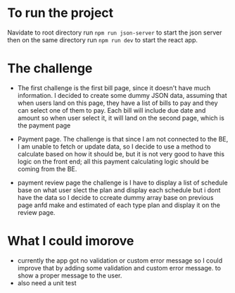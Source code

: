 

# To run the project
Navidate to root directory run `npm run json-server` to start the json server then on the same directory run `npm run dev` to start the react app.


# The challenge

- The first challenge is the first bill page, since it doesn't have much information. I decided to create some dummy JSON data, assuming that when users land on this page, they have a list of bills to pay and they can select one of them to pay. Each bill will include  due date and amount so when user select it, it will land on the second page, which is the payment page

- Payment page. The challenge is that since I am not connected to the BE, I am unable to fetch or update data, so I decide to use a method to calculate based on how it should be, but it is not very good to have this logic on the front end; all this payment calculating logic should be coming from the BE.

- payment review page the challenge is I have to display a list of schedule base on what user slect the plan and display each schedule but i dont have the data so I decide to ccreate dummy array base on previous page anfd make and estimated of each type plan and display it on the review page.

# What I could imorove

- currently the app got no validation or custom error message so I could improve that by adding some validation and custom error message. to show a proper message to the user.
- also need a unit test